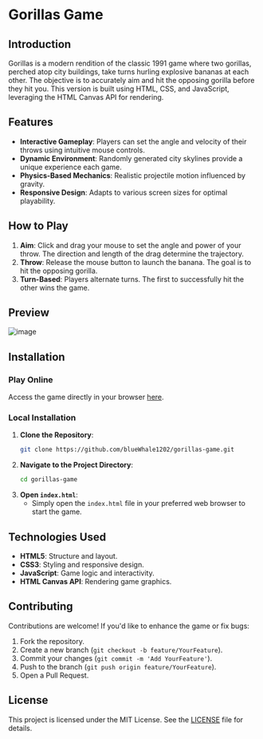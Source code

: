 # Gorillas Game

## Introduction

Gorillas is a modern rendition of the classic 1991 game where two gorillas, perched atop city buildings, take turns hurling explosive bananas at each other. The objective is to accurately aim and hit the opposing gorilla before they hit you. This version is built using HTML, CSS, and JavaScript, leveraging the HTML Canvas API for rendering.

## Features

-   **Interactive Gameplay**: Players can set the angle and velocity of their throws using intuitive mouse controls.
-   **Dynamic Environment**: Randomly generated city skylines provide a unique experience each game.
-   **Physics-Based Mechanics**: Realistic projectile motion influenced by gravity.
-   **Responsive Design**: Adapts to various screen sizes for optimal playability.

## How to Play

1. **Aim**: Click and drag your mouse to set the angle and power of your throw. The direction and length of the drag determine the trajectory.
2. **Throw**: Release the mouse button to launch the banana. The goal is to hit the opposing gorilla.
3. **Turn-Based**: Players alternate turns. The first to successfully hit the other wins the game.

## Preview

![image](https://github.com/user-attachments/assets/5d52a480-07db-418f-8253-9426126e33af)


## Installation

### Play Online

Access the game directly in your browser [here](https://bluewhale1202.github.io/gorillas-game/).

### Local Installation

1. **Clone the Repository**:
    ```bash
    git clone https://github.com/blueWhale1202/gorillas-game.git
    ```
2. **Navigate to the Project Directory**:
    ```bash
    cd gorillas-game
    ```
3. **Open `index.html`**:
    - Simply open the `index.html` file in your preferred web browser to start the game.

## Technologies Used

-   **HTML5**: Structure and layout.
-   **CSS3**: Styling and responsive design.
-   **JavaScript**: Game logic and interactivity.
-   **HTML Canvas API**: Rendering game graphics.

## Contributing

Contributions are welcome! If you'd like to enhance the game or fix bugs:

1. Fork the repository.
2. Create a new branch (`git checkout -b feature/YourFeature`).
3. Commit your changes (`git commit -m 'Add YourFeature'`).
4. Push to the branch (`git push origin feature/YourFeature`).
5. Open a Pull Request.

## License

This project is licensed under the MIT License. See the [LICENSE](LICENSE) file for details.
